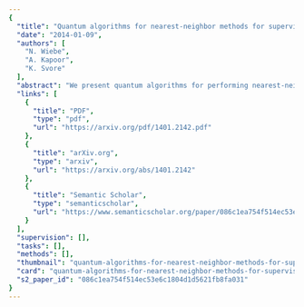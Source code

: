 ```yaml
---
{
  "title": "Quantum algorithms for nearest-neighbor methods for supervised and unsupervised learning",
  "date": "2014-01-09",
  "authors": [
    "N. Wiebe",
    "A. Kapoor",
    "K. Svore"
  ],
  "abstract": "We present quantum algorithms for performing nearest-neighbor learning and k-means clustering. At the core of our algorithms are fast and coherent quantum methods for computing the Euclidean distance both directly and via the inner product which we couple with methods for performing amplitude estimation that do not require measurement. We prove upper bounds on the number of queries to the input data required to compute such distances and find the nearest vector to a given test example. In the worst case, our quantum algorithms lead to polynomial reductions in query complexity relative to Monte Carlo algorithms. We also study the performance of our quantum nearest-neighbor algorithms on several real-world binary classification tasks and find that the classification accuracy is competitive with classical methods.",
  "links": [
    {
      "title": "PDF",
      "type": "pdf",
      "url": "https://arxiv.org/pdf/1401.2142.pdf"
    },
    {
      "title": "arXiv.org",
      "type": "arxiv",
      "url": "https://arxiv.org/abs/1401.2142"
    },
    {
      "title": "Semantic Scholar",
      "type": "semanticscholar",
      "url": "https://www.semanticscholar.org/paper/086c1ea754f514ec53e6c1804d1d5621fb8fa031"
    }
  ],
  "supervision": [],
  "tasks": [],
  "methods": [],
  "thumbnail": "quantum-algorithms-for-nearest-neighbor-methods-for-supervised-and-unsupervised-learning-thumb.jpg",
  "card": "quantum-algorithms-for-nearest-neighbor-methods-for-supervised-and-unsupervised-learning-card.jpg",
  "s2_paper_id": "086c1ea754f514ec53e6c1804d1d5621fb8fa031"
}
---
```


